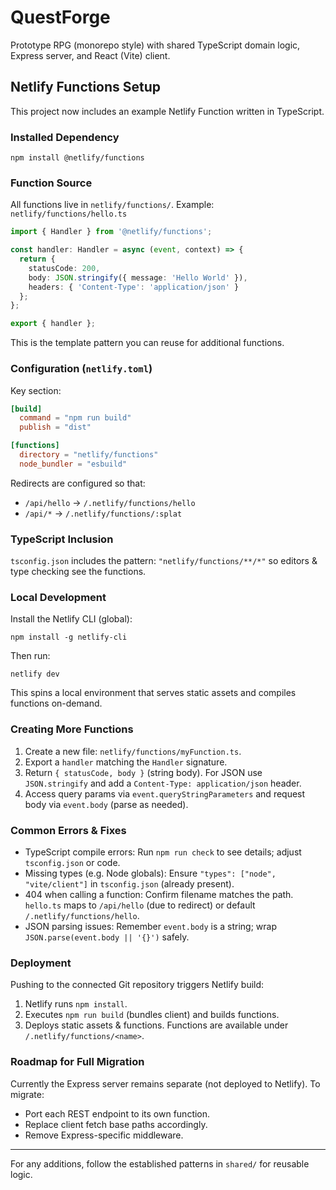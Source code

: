 # QuestForge

Prototype RPG (monorepo style) with shared TypeScript domain logic, Express server, and React (Vite) client.

## Netlify Functions Setup
This project now includes an example Netlify Function written in TypeScript.

### Installed Dependency
```
npm install @netlify/functions
```

### Function Source
All functions live in `netlify/functions/`.
Example: `netlify/functions/hello.ts`
```ts
import { Handler } from '@netlify/functions';

const handler: Handler = async (event, context) => {
  return {
    statusCode: 200,
    body: JSON.stringify({ message: 'Hello World' }),
    headers: { 'Content-Type': 'application/json' }
  };
};

export { handler };
```
This is the template pattern you can reuse for additional functions.

### Configuration (`netlify.toml`)
Key section:
```toml
[build]
  command = "npm run build"
  publish = "dist"

[functions]
  directory = "netlify/functions"
  node_bundler = "esbuild"
```
Redirects are configured so that:
- `/api/hello` -> `/.netlify/functions/hello`
- `/api/*` -> `/.netlify/functions/:splat`

### TypeScript Inclusion
`tsconfig.json` includes the pattern: `"netlify/functions/**/*"` so editors & type checking see the functions.

### Local Development
Install the Netlify CLI (global):
```
npm install -g netlify-cli
```
Then run:
```
netlify dev
```
This spins a local environment that serves static assets and compiles functions on-demand.

### Creating More Functions
1. Create a new file: `netlify/functions/myFunction.ts`.
2. Export a `handler` matching the `Handler` signature.
3. Return `{ statusCode, body }` (string body). For JSON use `JSON.stringify` and add a `Content-Type: application/json` header.
4. Access query params via `event.queryStringParameters` and request body via `event.body` (parse as needed).

### Common Errors & Fixes
- TypeScript compile errors: Run `npm run check` to see details; adjust `tsconfig.json` or code.
- Missing types (e.g. Node globals): Ensure `"types": ["node", "vite/client"]` in `tsconfig.json` (already present).
- 404 when calling a function: Confirm filename matches the path. `hello.ts` maps to `/api/hello` (due to redirect) or default `/.netlify/functions/hello`.
- JSON parsing issues: Remember `event.body` is a string; wrap `JSON.parse(event.body || '{}')` safely.

### Deployment
Pushing to the connected Git repository triggers Netlify build:
1. Netlify runs `npm install`.
2. Executes `npm run build` (bundles client) and builds functions.
3. Deploys static assets & functions. Functions are available under `/.netlify/functions/<name>`.

### Roadmap for Full Migration
Currently the Express server remains separate (not deployed to Netlify). To migrate:
- Port each REST endpoint to its own function.
- Replace client fetch base paths accordingly.
- Remove Express-specific middleware.

---
For any additions, follow the established patterns in `shared/` for reusable logic.
